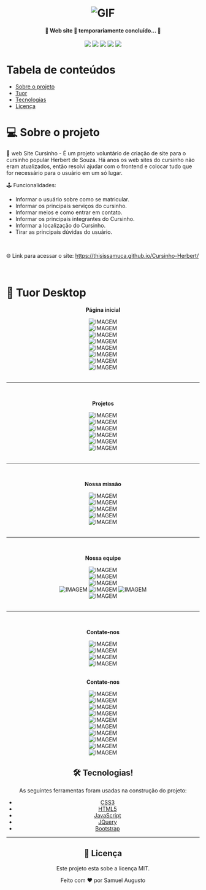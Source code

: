 <h1 align="center">
    <img alt="GIF" src="https://cdn.consumidormoderno.com.br/wp-content/uploads/2020/01/4SHA3IBTIQYD3IQLWLK4X2I7RY.gif">
</h1>

<h4 align="center"> 
	🚧 Web site 🚀 temporariamente concluído... 🚧
</h4>

<p align="center">
 
 <img src="http://img.shields.io/static/v1?label=STATUS&message=FINISHED&color=GREEN&style=for-the-badge"/>
 <img src="http://img.shields.io/static/v1?label=last_releasure&message=02_mar_2022&color=GREEN&style=for-the-badge"/>
 <img src="http://img.shields.io/static/v1?label=license&message=MIT&color=blue&style=for-the-badge"/>
 <img src="http://img.shields.io/static/v1?label=LANGUAGES&message=3&color=red&style=for-the-badge"/>
 <img src="http://img.shields.io/static/v1?label=repo size&message=1.38MB&color=yellow&style=for-the-badge"/>
 
</p>

Tabela de conteúdos
=================
<!--ts-->
   * [Sobre o projeto](#Sobre)
   * [Tuor](#Tuor)
   * [Tecnologias](#Tecnologias)
   * [Licença](#Licença)
<!--te-->

# 💻 Sobre o projeto

📕 web Site Cursinho - É um projeto voluntário de criação de site para o cursinho popular Herbert de Souza. Há anos os web sites do cursinho não eram atualizados, então resolvi ajudar com o frontend e colocar tudo que for necessário para o usuário em um só lugar.

🕹️ Funcionalidades:
- Informar o usuário sobre como se matricular.
- Informar os principais serviços do cursinho.
- Informar meios e como entrar em contato.
- Informar os principais integrantes do Cursinho.
- Informar a localização do Cursinho.
- Tirar as principais dúvidas do usuário.

<br>

🌐 Link para acessar o site:
https://thisissamuca.github.io/Cursinho-Herbert/

<br>

# 🎨 Tuor Desktop

<div align="center" text-align="center">

**Página inicial**
	
<img alt="IMAGEM" src="https://github.com/thisissamuca/Cursinho-Herbert/blob/main/imagens/website/navbar.png?raw=true">

</div>

<div align="center" text-align="center">
	
<img alt="IMAGEM" src="https://github.com/thisissamuca/Cursinho-Herbert/blob/main/imagens/website/paginaInicial01.png?raw=true">

</div>

<div align="center" text-align="center">
	
<img alt="IMAGEM" src="https://github.com/thisissamuca/Cursinho-Herbert/blob/main/imagens/website/paginaInicial02.png?raw=true">

</div>

<div align="center" text-align="center">
	
<img alt="IMAGEM" src="https://github.com/thisissamuca/Cursinho-Herbert/blob/main/imagens/website/paginaInicial03.png?raw=true">

</div>

<div align="center" text-align="center">
	
<img alt="IMAGEM" src="https://github.com/thisissamuca/Cursinho-Herbert/blob/main/imagens/website/paginaInicial04.png?raw=true">

</div>

<div align="center" text-align="center">
	
<img alt="IMAGEM" src="https://github.com/thisissamuca/Cursinho-Herbert/blob/main/imagens/website/paginaInicial05.png?raw=true">

</div>

<div align="center" text-align="center">
	
<img alt="IMAGEM" src="https://github.com/thisissamuca/Cursinho-Herbert/blob/main/imagens/website/paginaInicial06.png?raw=true">

</div>

<div align="center" text-align="center">
	
<img alt="IMAGEM" src="https://github.com/thisissamuca/Cursinho-Herbert/blob/main/imagens/website/footer.png?raw=true">
	
<br>

</div>

<br>

<hr>

<br>

<div align="center" text-align="center">

**Projetos**
	
<img alt="IMAGEM" src="https://github.com/thisissamuca/Cursinho-Herbert/blob/main/imagens/website/navbar.png?raw=true">
	
</div>

<div align="center" text-align="center">
	
<img alt="IMAGEM" src="https://github.com/thisissamuca/Cursinho-Herbert/blob/main/imagens/website/nossosProjetos01.png?raw=true">
	
</div>

<div align="center" text-align="center">
	
<img alt="IMAGEM" src="https://github.com/thisissamuca/Cursinho-Herbert/blob/main/imagens/website/nossosProjetos02.png?raw=true">

</div>

<div align="center" text-align="center">
	
<img alt="IMAGEM" src="https://github.com/thisissamuca/Cursinho-Herbert/blob/main/imagens/website/nossosProjetos03.png?raw=true">

</div>

<div align="center" text-align="center">
	
<img alt="IMAGEM" src="https://github.com/thisissamuca/Cursinho-Herbert/blob/main/imagens/website/nossosProjetos04.png?raw=true">

</div>

<div align="center" text-align="center">
	
<img alt="IMAGEM" src="https://github.com/thisissamuca/Cursinho-Herbert/blob/main/imagens/website/footer.png?raw=true">
	
<br>

</div>

<br>

<hr>

<br>

<div align="center" text-align="center">

**Nossa missão**
	
<img alt="IMAGEM" src="https://github.com/thisissamuca/Cursinho-Herbert/blob/main/imagens/website/navbar.png?raw=true">

</div>

<div align="center" text-align="center">
	
<img alt="IMAGEM" src="https://github.com/thisissamuca/Cursinho-Herbert/blob/main/imagens/website/nossaMissao01.png?raw=true">

</div>

<div align="center" text-align="center">
	
<img alt="IMAGEM" src="https://github.com/thisissamuca/Cursinho-Herbert/blob/main/imagens/website/nossaMissao02.png?raw=true">

</div>

<div align="center" text-align="center">
	
<img alt="IMAGEM" src="https://github.com/thisissamuca/Cursinho-Herbert/blob/main/imagens/website/nossaMissao03.png?raw=true">

</div>

<div align="center" text-align="center">
	
<img alt="IMAGEM" src="https://github.com/thisissamuca/Cursinho-Herbert/blob/main/imagens/website/footer.png?raw=true">

</div>

<br>

<hr>

<br>

<div align="center" text-align="center">

**Nossa equipe**
	
<img alt="IMAGEM" src="https://github.com/thisissamuca/Cursinho-Herbert/blob/main/imagens/website/navbar.png?raw=true">

<div align="center" text-align="center">
	
<img alt="IMAGEM" src="https://github.com/thisissamuca/Cursinho-Herbert/blob/main/imagens/website/nossaEquipe01.png?raw=true">

</div>

<div align="center" text-align="center">
	
<img alt="IMAGEM" src="https://github.com/thisissamuca/Cursinho-Herbert/blob/main/imagens/website/nossaEquipe02.png?raw=true">

</div>

<div justify-content="center" text-align="center">
	
<img alt="IMAGEM" src="https://github.com/thisissamuca/Cursinho-Herbert/blob/main/imagens/website/nossaEquipe03.png?raw=true">

<img alt="IMAGEM" src="https://github.com/thisissamuca/Cursinho-Herbert/blob/main/imagens/website/nossaEquipe04.png?raw=true">

<img alt="IMAGEM" src="https://github.com/thisissamuca/Cursinho-Herbert/blob/main/imagens/website/nossaEquipe05.png?raw=true">

</div>

<div align="center" text-align="center">
	
<img alt="IMAGEM" src="https://github.com/thisissamuca/Cursinho-Herbert/blob/main/imagens/website/footer.png?raw=true">

</div>

<br>

<hr>

<br>

<div align="center" text-align="center">

**Contate-nos**
	
<img alt="IMAGEM" src="https://github.com/thisissamuca/Cursinho-Herbert/blob/main/imagens/website/navbar.png?raw=true">

<div align="center" text-align="center">
	
<img alt="IMAGEM" src="https://github.com/thisissamuca/Cursinho-Herbert/blob/main/imagens/website/contateNos01.png?raw=true">

</div>

<div align="center" text-align="center">
	
<img alt="IMAGEM" src="https://github.com/thisissamuca/Cursinho-Herbert/blob/main/imagens/website/contateNos02.png?raw=true">

</div>

<div align="center" text-align="center">
	
<img alt="IMAGEM" src="https://github.com/thisissamuca/Cursinho-Herbert/blob/main/imagens/website/footer.png?raw=true">

</div>

<br>

<div align="center" text-align="center">

**Contate-nos**
	
<img alt="IMAGEM" src="https://github.com/thisissamuca/Cursinho-Herbert/blob/main/imagens/website/navbar.png?raw=true">

<div align="center" text-align="center">
	
<img alt="IMAGEM" src="https://github.com/thisissamuca/Cursinho-Herbert/blob/main/imagens/website/precisoAjuda01.png?raw=true">

</div>

<div align="center" text-align="center">
	
<img alt="IMAGEM" src="https://github.com/thisissamuca/Cursinho-Herbert/blob/main/imagens/website/precisoAjuda02.png?raw=true">

</div>

<div align="center" text-align="center">
	
<img alt="IMAGEM" src="https://github.com/thisissamuca/Cursinho-Herbert/blob/main/imagens/website/precisoAjuda03.png?raw=true">

</div>

<div align="center" text-align="center">
	
<img alt="IMAGEM" src="https://github.com/thisissamuca/Cursinho-Herbert/blob/main/imagens/website/precisoAjuda04.png?raw=true">

</div>

<div align="center" text-align="center">
	
<img alt="IMAGEM" src="https://github.com/thisissamuca/Cursinho-Herbert/blob/main/imagens/website/precisoAjuda05.png?raw=true">

</div>

<div align="center" text-align="center">
	
<img alt="IMAGEM" src="https://github.com/thisissamuca/Cursinho-Herbert/blob/main/imagens/website/precisoAjuda06.png?raw=true">

</div>

<div align="center" text-align="center">
	
<img alt="IMAGEM" src="https://github.com/thisissamuca/Cursinho-Herbert/blob/main/imagens/website/precisoAjuda07.png?raw=true">

</div>

<div align="center" text-align="center">
	
<img alt="IMAGEM" src="https://github.com/thisissamuca/Cursinho-Herbert/blob/main/imagens/website/precisoAjuda08.png?raw=true">

</div>

<div align="center" text-align="center">
	
<img alt="IMAGEM" src="https://github.com/thisissamuca/Cursinho-Herbert/blob/main/imagens/website/footer.png?raw=true">

</div>

## 🛠 Tecnologias!

As seguintes ferramentas foram usadas na construção do projeto:

- [CSS3](#CSS3)
- [HTML5](#HTML5)
- [JavaScript](#JavaScript)
- [JQuery](#JQuery)
- [Bootstrap](#Bootstrap)

<hr>

## 📝 Licença

Este projeto esta sobe a licença MIT.

Feito com ❤️ por Samuel Augusto

[nodejs]: https://nodejs.org/
[yarn]: https://yarnpkg.com/
[npm]: https://nodejs.org/en/download/
[vscode]: https://code.visualstudio.com/
[license]: https://opensource.org/licenses/MIT
